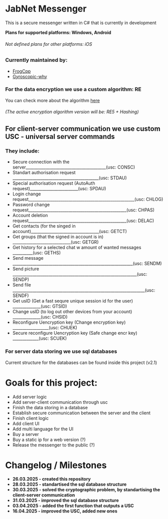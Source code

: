 # JabNet Messenger
This is a secure messenger written in C# that is currently in development

**Plans for supported platforms:  Windows, Android**

###### Not defined plans for other platforms: iOS



### Currently maintained by:
- [FrogCpp](https://github.com/FrogCpp)
- [Gyroscopic-why](https://github.com/Gyroscopic-why)


### For the data encryption we use a custom algorithm: RE
You can check more about the algorithm [here](https://github.com/Gyroscopic-why/Jabr)

###### (The active encryption algorithm version will be: RE5 + Hashing)


## For client-server communication we use custom USC - universal server commands
### They include:
 - Secure connection with the server________________________________________(usc: CONSC)
 - Standart authorisation request ___________________________________________(usc: STDAU)
 - Special authorisation request (AutoAuth request)________________________(usc: SPDAU)
 - Login change request_____________________________________________________(usc: CHLOG)
 - Password change request_________________________________________________(usc: CHPAS)
 - Account deletion request_________________________________________________(usc: DELAC)
 - Get contacts (for the singed in account)__________________________________(usc: GETCT)
 - Get groups (that the signed in account is in) _____________________________(usc: GETGR)
 - Get history for a selected chat w amount of wanted messages __________(usc: GETHS)
 - Send message ____________________________________________________________(usc: SENDM)
 - Send picture ______________________________________________________________(usc: SENDP)
 - Send file __________________________________________________________________(usc: SENDF)
 - Get usID (Get a fast sequre unique session id for the user) ______________(usc: GTSID)
 - Change usID (to log out other devices from your account) ______________(usc: CHSID)
 - Reconfigure Uencryption key  (Change encryption key) __________________(usc: CHUEK)
 - Secure reconfigure Uencryption key (Safe change encr key) _____________(usc: SCUEK)

### For server data storing we use sql databases
Current structure for the databases can be found inside this project (v2.1)


# Goals for this project:
- Add server logic
- Add server-client communication through usc
- Finish the data storing in a database
- Establish secure communication between the server and the client
- Finish client logic
- Add client UI
- Add multi language for the UI
- Buy a server
- Buy a static ip for a web version (?)
- Release the messenger to the public (?)


# Changelog / Milestones
- **26.03.2025 - created this repository**
- **28.03.2025 - standartised the sql database structure**
- **30.03.2025 - solved the cryptographic problem, by standartising the client-server communication**
- **31.03.2025 - improved the sql database structure**
- **03.04.2025 - added the first function that outputs a USC**
- **16.04.2025 - improved the USC, added new ones**
